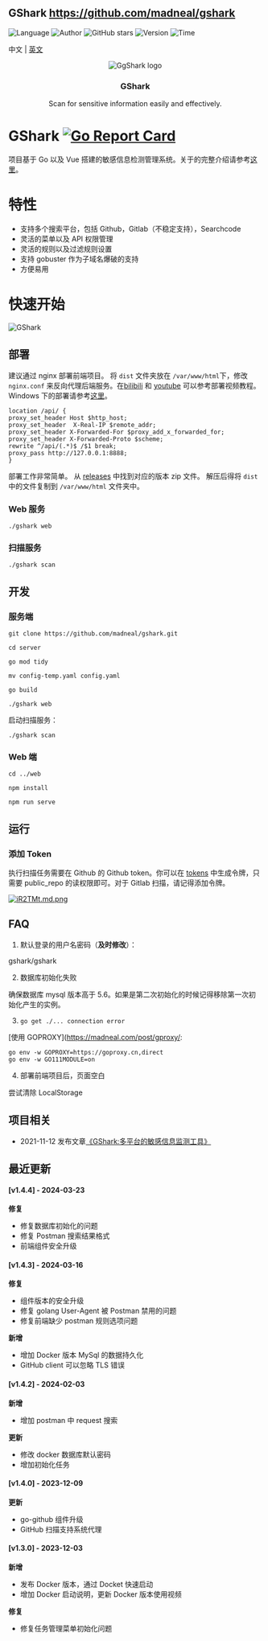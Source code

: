 ## GShark <https://github.com/madneal/gshark>
<!--auto_detail_badge_begin_0b490ffb61b26b45de3ea5d7dd8a582e-->
![Language](https://img.shields.io/badge/Language-Golang-blue)
![Author](https://img.shields.io/badge/Author-madneal-orange)
![GitHub stars](https://img.shields.io/github/stars/madneal/gshark.svg?style=flat&logo=github)
![Version](https://img.shields.io/badge/Version-V1.4.4-red)
![Time](https://img.shields.io/badge/Join-20201221-green)
<!--auto_detail_badge_end_fef74f2d7ea73fcc43ff78e05b1e7451-->

中文 | [英文](README.md)
<p align="center">
   <img alt="GgShark logo" src="https://s1.ax1x.com/2018/10/17/idhZvj.png" />
   <h3 align="center">GShark</h3>
   <p align="center">Scan for sensitive information easily and effectively.</p>
</p>

# GShark [![Go Report Card](https://goreportcard.com/badge/github.com/madneal/gshark)](https://goreportcard.com/report/github.com/madneal/gshark)   

项目基于 Go 以及 Vue 搭建的敏感信息检测管理系统。关于的完整介绍请参考[这里](https://mp.weixin.qq.com/s/Yoo1DdC2lCtqOMAreF9K0w)。

# 特性

* 支持多个搜索平台，包括 Github，Gitlab（不稳定支持），Searchcode
* 灵活的菜单以及 API 权限管理
* 灵活的规则以及过滤规则设置
* 支持 gobuster 作为子域名爆破的支持
* 方便易用

# 快速开始

![GShark](https://user-images.githubusercontent.com/12164075/114326875-58e1da80-9b69-11eb-82a5-b2e3751a2304.png)

## 部署

建议通过 nginx 部署前端项目。 将 `dist` 文件夹放在 `/var/www/html`下，修改 `nginx.conf` 来反向代理后端服务。在[bilibili](https://www.bilibili.com/video/BV1Py4y1s7ap/) 和 [youtube](https://youtu.be/bFrKm5t4M54) 可以参考部署视频教程。 Windows 下的部署请参考[这里](https://www.bilibili.com/video/BV1CA411L7ux/)。

```
location /api/ {
proxy_set_header Host $http_host;
proxy_set_header  X-Real-IP $remote_addr;
proxy_set_header X-Forwarded-For $proxy_add_x_forwarded_for;
proxy_set_header X-Forwarded-Proto $scheme;
rewrite ^/api/(.*)$ /$1 break;
proxy_pass http://127.0.0.1:8888;
}
```

部署工作非常简单。 从 [releases](https://github.com/madneal/gshark/releases) 中找到对应的版本 zip 文件。 解压后得将 `dist` 中的文件复制到  `/var/www/html` 文件夹中。

### Web 服务

```
./gshark web
```

### 扫描服务

```
./gshark scan
```

## 开发

### 服务端

``` 
git clone https://github.com/madneal/gshark.git

cd server

go mod tidy

mv config-temp.yaml config.yaml

go build

./gshark web
```

启动扫描服务：

```
./gshark scan
```



### Web 端

```
cd ../web

npm install

npm run serve
```

## 运行


### 添加 Token

执行扫描任务需要在 Github 的 Github token。你可以在 [tokens](https://github.com/settings/tokens) 中生成令牌，只需要 public_repo 的读权限即可。对于 Gitlab 扫描，请记得添加令牌。

[![iR2TMt.md.png](https://s1.ax1x.com/2018/10/31/iR2TMt.md.png)](https://imgchr.com/i/iR2TMt)

## FAQ

1. 默认登录的用户名密码（**及时修改**）：

gshark/gshark

2. 数据库初始化失败

确保数据库 mysql 版本高于 5.6。如果是第二次初始化的时候记得移除第一次初始化产生的实例。

3. `go get ./... connection error`

[使用 GOPROXY](https://madneal.com/post/gproxy/:

```
go env -w GOPROXY=https://goproxy.cn,direct
go env -w GO111MODULE=on
```
4. 部署前端项目后，页面空白

尝试清除 LocalStorage


<!--auto_detail_active_begin_e1c6fb434b6f0baf6912c7a1934f772b-->
## 项目相关

- 2021-11-12 发布文章[《GShark:多平台的敏感信息监测工具》](https://mp.weixin.qq.com/s/MG1lxiFg4a8KkAdhSMOu3Q)

## 最近更新

#### [v1.4.4] - 2024-03-23

**修复**  
- 修复数据库初始化的问题  
- 修复 Postman 搜索结果格式  
- 前端组件安全升级

#### [v1.4.3] - 2024-03-16

**修复**  
- 组件版本的安全升级  
- 修复 golang User-Agent 被 Postman 禁用的问题  
- 修复前端缺少 postman 规则选项问题  

**新增**  
- 增加 Docker 版本 MySql 的数据持久化  
- GitHub client 可以忽略 TLS 错误

#### [v1.4.2] - 2024-02-03

**新增**  
- 增加 postman 中 request 搜索  

**更新**  
- 修改 docker 数据库默认密码  
- 增加初始化任务

#### [v1.4.0] - 2023-12-09

**更新**  
- go-github 组件升级  
- GitHub 扫描支持系统代理

#### [v1.3.0] - 2023-12-03

**新增**  
- 发布 Docker 版本，通过 Docket 快速启动  
- 增加 Docker 启动说明，更新 Docker 版本使用视频  

**修复**  
- 修复任务管理菜单初始化问题

<!--auto_detail_active_end_f9cf7911015e9913b7e691a7a5878527-->
